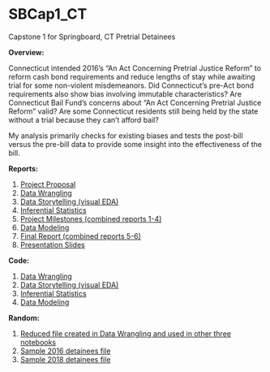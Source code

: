 # SBCap1_CT
Capstone 1 for Springboard, CT Pretrial Detainees

<b>Overview:</b>

Connecticut intended 2016’s “An Act Concerning Pretrial Justice Reform” to reform cash bond requirements and reduce lengths of stay while awaiting trial for some non-violent misdemeanors.  Did Connecticut’s pre-Act bond requirements also show bias involving immutable characteristics?  Are Connecticut Bail Fund’s concerns about “An Act Concerning Pretrial Justice Reform” valid?  Are some Connecticut residents still being held by the state without a trial because they can’t afford bail?

My analysis primarily checks for existing biases and tests the post-bill versus the pre-bill data to provide some insight into the effectiveness of the bill.

<b>Reports:</b>
1.  <a href="https://github.com/SlothDream/SBCap1_CT/blob/master/Project%20proposal.pdf">Project Proposal</a>
2.  <a href="https://github.com/SlothDream/SBCap1_CT/blob/master/Data%20Wrangling.pdf">Data Wrangling</a>
3.  <a href="https://github.com/SlothDream/SBCap1_CT/blob/master/Data%20Storytelling.pdf">Data Storytelling (visual EDA)</a>
4.  <a href="https://github.com/SlothDream/SBCap1_CT/blob/master/Inferential.pdf">Inferential Statistics</a>
5.  <a href="https://github.com/SlothDream/SBCap1_CT/blob/master/Project%20milestones.pdf">Project Milestones (combined reports 1-4)</a>
6.  <a href="https://github.com/SlothDream/SBCap1_CT/blob/master/Data%20Modeling.pdf">Data Modeling</a>
7.  <a href="https://github.com/SlothDream/SBCap1_CT/blob/master/Final%20Report.pdf">Final Report (combined reports 5-6)</a>
7.  <a href="https://github.com/SlothDream/SBCap1_CT/blob/master/CT_Slides.pdf">Presentation Slides</a>

<b>Code:</b>
1.  <a href="https://github.com/SlothDream/SBCap1_CT/blob/master/CT_csv.ipynb">Data Wrangling</a>
2.  <a href="https://github.com/SlothDream/SBCap1_CT/blob/master/CT_EDA.ipynb">Data Storytelling (visual EDA)</a>
3.  <a href="https://github.com/SlothDream/SBCap1_CT/blob/master/CT_Inferential.ipynb">Inferential Statistics</a>
4.  <a href="https://github.com/SlothDream/SBCap1_CT/blob/master/CT_Classification.ipynb">Data Modeling</a>

<b>Random:</b>
1.  <a href="https://github.com/SlothDream/SBCap1_CT/blob/master/detainees_classed_offenses.csv">Reduced file created in Data Wrangling and used in other three notebooks</a>
2.  <a href="https://github.com/SlothDream/SBCap1_CT/blob/master/detainees_2016_07.csv">Sample 2016 detainees file</a>
3.  <a href="https://github.com/SlothDream/SBCap1_CT/blob/master/detainees_2018_07.csv">Sample 2018 detainees file</a>
